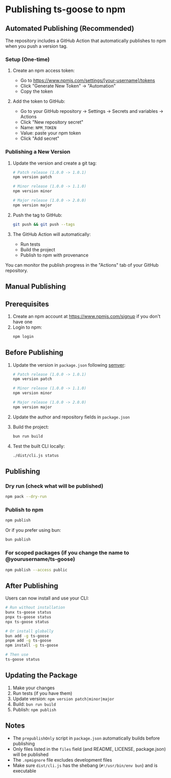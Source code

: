 # Publishing ts-goose to npm

## Automated Publishing (Recommended)

The repository includes a GitHub Action that automatically publishes to npm when you push a version tag.

### Setup (One-time)

1. Create an npm access token:
   - Go to https://www.npmjs.com/settings/[your-username]/tokens
   - Click "Generate New Token" → "Automation"
   - Copy the token

2. Add the token to GitHub:
   - Go to your GitHub repository → Settings → Secrets and variables → Actions
   - Click "New repository secret"
   - Name: `NPM_TOKEN`
   - Value: paste your npm token
   - Click "Add secret"

### Publishing a New Version

1. Update the version and create a git tag:
   ```bash
   # Patch release (1.0.0 -> 1.0.1)
   npm version patch
   
   # Minor release (1.0.0 -> 1.1.0)
   npm version minor
   
   # Major release (1.0.0 -> 2.0.0)
   npm version major
   ```

2. Push the tag to GitHub:
   ```bash
   git push && git push --tags
   ```

3. The GitHub Action will automatically:
   - Run tests
   - Build the project
   - Publish to npm with provenance

You can monitor the publish progress in the "Actions" tab of your GitHub repository.

## Manual Publishing

## Prerequisites

1. Create an npm account at https://www.npmjs.com/signup if you don't have one
2. Login to npm:
   ```bash
   npm login
   ```

## Before Publishing

1. Update the version in `package.json` following [semver](https://semver.org/):
   ```bash
   # Patch release (1.0.0 -> 1.0.1)
   npm version patch
   
   # Minor release (1.0.0 -> 1.1.0)
   npm version minor
   
   # Major release (1.0.0 -> 2.0.0)
   npm version major
   ```

2. Update the author and repository fields in `package.json`

3. Build the project:
   ```bash
   bun run build
   ```

4. Test the built CLI locally:
   ```bash
   ./dist/cli.js status
   ```

## Publishing

### Dry run (check what will be published)
```bash
npm pack --dry-run
```

### Publish to npm
```bash
npm publish
```

Or if you prefer using bun:
```bash
bun publish
```

### For scoped packages (if you change the name to @yourusername/ts-goose)
```bash
npm publish --access public
```

## After Publishing

Users can now install and use your CLI:

```bash
# Run without installation
bunx ts-goose status
pnpx ts-goose status
npx ts-goose status

# Or install globally
bun add -g ts-goose
pnpm add -g ts-goose
npm install -g ts-goose

# Then use
ts-goose status
```

## Updating the Package

1. Make your changes
2. Run tests (if you have them)
3. Update version: `npm version patch|minor|major`
4. Build: `bun run build`
5. Publish: `npm publish`

## Notes

- The `prepublishOnly` script in `package.json` automatically builds before publishing
- Only files listed in the `files` field (and README, LICENSE, package.json) will be published
- The `.npmignore` file excludes development files
- Make sure `dist/cli.js` has the shebang (`#!/usr/bin/env bun`) and is executable

